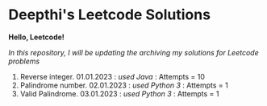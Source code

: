 # Deepthi's Leetcode Solutions

**Hello, Leetcode!**

*In this repository, I will be updating the archiving my solutions for Leetcode problems*

1. Reverse integer. 01.01.2023 : *used Java* : Attempts = 10
2. Palindrome number. 02.01.2023 : *used Python 3* : Attempts = 1
3. Valid Palindrome. 03.01.2023 : *used Python 3* : Attempts = 1
